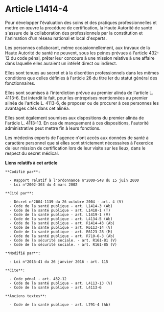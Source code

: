 # Article L1414-4

Pour développer l'évaluation des soins et des pratiques professionnelles et mettre en œuvre la procédure de certification, la
Haute Autorité de santé s'assure de la collaboration des professionnels par la constitution et l'animation d'un réseau
national et local d'experts. 

Les personnes collaborant, même occasionnellement, aux travaux de la Haute Autorité de santé ne peuvent, sous les peines
prévues à l'article 432-12 du code pénal, prêter leur concours à une mission relative à une affaire dans laquelle elles
auraient un intérêt direct ou indirect. 

Elles sont tenues au secret et à la discrétion professionnels dans les mêmes conditions que celles définies à l'article 26 du
titre Ier du statut général des fonctionnaires. 

Elles sont soumises à l'interdiction prévue au premier alinéa de l'article L. 4113-6. Est interdit le fait, pour les
entreprises mentionnées au premier alinéa de l'article L. 4113-6, de proposer ou de procurer à ces personnes les avantages
cités dans cet alinéa. 

Elles sont également soumises aux dispositions du premier alinéa de l'article L. 4113-13. En cas de manquement à ces
dispositions, l'autorité administrative peut mettre fin à leurs fonctions. 

Les médecins experts de l'agence n'ont accès aux données de santé à caractère personnel que si elles sont strictement
nécessaires à l'exercice de leur mission de certification lors de leur visite sur les lieux, dans le respect du secret
médical.

**Liens relatifs à cet article**

	**Codifié par**:

	  - Rapport relatif à l'ordonnance n°2000-548 du 15 juin 2000
	  - Loi n°2002-303 du 4 mars 2002

	**Cité par**:

	  - Décret n°2004-1139 du 26 octobre 2004 - art. 4 (V)
	  - Code de la santé publique - art. L1414-3 (Ab)
	  - Code de la santé publique - art. L1418-1 (T)
	  - Code de la santé publique - art. L1419-1 (V)
	  - Code de la santé publique - art. L4134-5 (Ab)
	  - Code de la santé publique - art. R1414-43 (Ab)
	  - Code de la santé publique - art. R6113-14 (V)
	  - Code de la santé publique - art. R6123-28 (M)
	  - Code de la santé publique - art. R710-6-3 (Ab)
	  - Code de la sécurité sociale. - art. R161-81 (V)
	  - Code de la sécurité sociale. - art. R161-85 (V)

	**Modifié par**:

	  - Loi n°2016-41 du 26 janvier 2016 - art. 115

	**Cite**:

	  - Code pénal - art. 432-12
	  - Code de la santé publique - art. L4113-13 (V)
	  - Code de la santé publique - art. L4113-6

	**Anciens textes**:

	  - Code de la santé publique - art. L791-4 (Ab)
